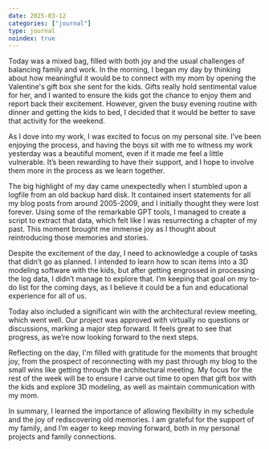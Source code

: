 ```yaml
---
date: 2025-03-12
categories: ["journal"]
type: journal
noindex: true
---
```


Today was a mixed bag, filled with both joy and the usual challenges of balancing family and work. In the morning, I began my day by thinking about how meaningful it would be to connect with my mom by opening the Valentine's gift box she sent for the kids. Gifts really hold sentimental value for her, and I wanted to ensure the kids got the chance to enjoy them and report back their excitement. However, given the busy evening routine with dinner and getting the kids to bed, I decided that it would be better to save that activity for the weekend.

As I dove into my work, I was excited to focus on my personal site. I’ve been enjoying the process, and having the boys sit with me to witness my work yesterday was a beautiful moment, even if it made me feel a little vulnerable. It’s been rewarding to have their support, and I hope to involve them more in the process as we learn together.

The big highlight of my day came unexpectedly when I stumbled upon a logfile from an old backup hard disk. It contained insert statements for all my blog posts from around 2005-2009, and I initially thought they were lost forever. Using some of the remarkable GPT tools, I managed to create a script to extract that data, which felt like I was resurrecting a chapter of my past. This moment brought me immense joy as I thought about reintroducing those memories and stories.

Despite the excitement of the day, I need to acknowledge a couple of tasks that didn’t go as planned. I intended to learn how to scan items into a 3D modeling software with the kids, but after getting engrossed in processing the log data, I didn’t manage to explore that. I’m keeping that goal on my to-do list for the coming days, as I believe it could be a fun and educational experience for all of us.

Today also included a significant win with the architectural review meeting, which went well. Our project was approved with virtually no questions or discussions, marking a major step forward. It feels great to see that progress, as we’re now looking forward to the next steps.

Reflecting on the day, I'm filled with gratitude for the moments that brought joy, from the prospect of reconnecting with my past through my blog to the small wins like getting through the architectural meeting. My focus for the rest of the week will be to ensure I carve out time to open that gift box with the kids and explore 3D modeling, as well as maintain communication with my mom.

In summary, I learned the importance of allowing flexibility in my schedule and the joy of rediscovering old memories. I am grateful for the support of my family, and I’m eager to keep moving forward, both in my personal projects and family connections.